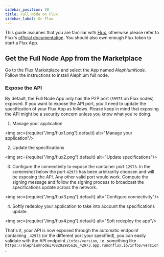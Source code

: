 ```yaml
---
sidebar_position: 20
title: Full Node on Flux
sidebar_label: On Flux
---
```


This guide assumes that you are familiar with
[Flux](https://runonflux.io/), otherwise please refer to Flux's
[official documentation](https://wiki.runonflux.io/wiki). You should
also own enough Flux token to start a Flux App.

## Get the Full Node App from the Marketplace

Go to the Flux
Marketplace
and select the App named _AlephiumNode_. Follow the instructions to
install Alephium full node.

### Expose the API

By default, the Full Node App only has the P2P port (`39973` on Flux nodes) exposed. If you want to expose the API port, you'll need to update the specification of your Flux App as follows. Please keep in mind that exposing the API might be a security concern unless you know what you're doing.

1. Manage your application

\<img src={require("/img/flux1.png").default} alt="Manage your application"/>

2. Update the specifications

\<img src={require("/img/flux2.png").default} alt="Update specifications"/>

3. Configure the connectivity to expose the container port `12973`. In the screenshot below the port `42973` has been arbitrariliy choosen and will be exposing the API. Any other valid port would work. Compute the signing message and follow the signing process to broadcast the specifications update across the network.

\<img src={require("/img/flux3.png").default} alt="Configure connectivity"/>

4. Softly redeploy your application to take into account the specifications update.

\<img src={require("/img/flux4.png").default} alt="Soft redeploy the app"/>

That's it, your API is now exposed through the automatic endpoint containing `_42973` (or the different port your specified), you can easily validate with the API endpoint `/infos/version`, i.e. something like `https://alephiumnode1708292985626_42973.app.runonflux.io/infos/version`.
